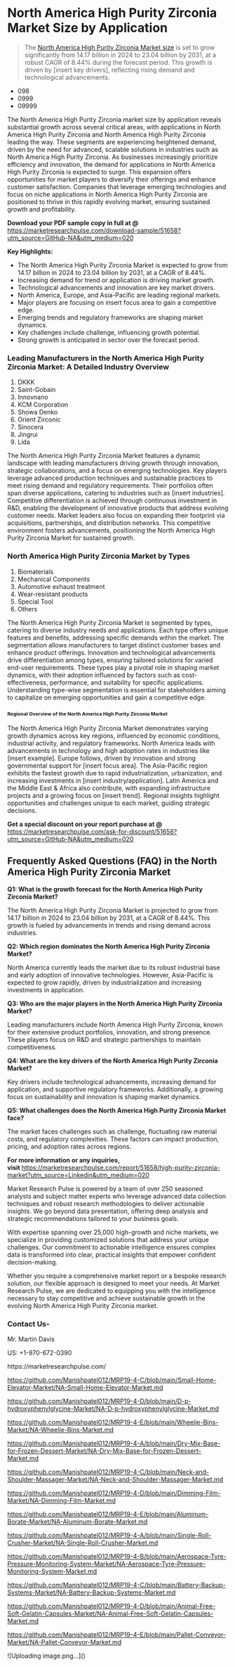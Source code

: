 <h1>North America High Purity Zirconia Market&nbsp;Size by Application</h1><blockquote><p>The <a href="https://marketresearchpulse.com/download-sample/51658?utm_source=GitHub-NA&amp;utm_medium=020">North America High Purity Zirconia Market size</a> is set to grow significantly from 14.17 billion in 2024 to 23.04 billion by 2031, at a robust CAGR of 8.44% during the forecast period. This growth is driven by [insert key drivers], reflecting rising demand and technological advancements.</p></blockquote><ul><li>098<li> 0999<li> 09999</li></ul><p>The North America High Purity Zirconia market size by application reveals substantial growth across several critical areas, with applications in North America High Purity Zirconia and North America High Purity Zirconia leading the way. These segments are experiencing heightened demand, driven by the need for advanced, scalable solutions in industries such as North America High Purity Zirconia. As businesses increasingly prioritize efficiency and innovation, the demand for applications in North America High Purity Zirconia is expected to surge. This expansion offers opportunities for market players to diversify their offerings and enhance customer satisfaction. Companies that leverage emerging technologies and focus on niche applications in North America High Purity Zirconia are positioned to thrive in this rapidly evolving market, ensuring sustained growth and profitability.</p><p><strong>Download your PDF sample copy in full at @ </strong><a href="https://marketresearchpulse.com/download-sample/51658?utm_source=GitHub-NA&amp;utm_medium=020">https://marketresearchpulse.com/download-sample/51658?utm_source=GitHub-NA&amp;utm_medium=020</a></p><p><strong>Key Highlights: </strong></p><ul><li>The North America High Purity Zirconia Market is expected to grow from 14.17 billion in 2024 to 23.04 billion by 2031, at a CAGR of 8.44%.</li><li>Increasing demand for trend or application is driving market growth.</li><li>Technological advancements and innovation are key market drivers.</li><li>North America, Europe, and Asia-Pacific are leading regional markets.</li><li>Major players are focusing on insert focus area to gain a competitive edge.</li><li>Emerging trends and regulatory frameworks are shaping market dynamics.</li><li>Key challenges include challenge, influencing growth potential.</li><li>Strong growth is anticipated in sector over the forecast period.</li></ul><h3>Leading Manufacturers in the North America High Purity Zirconia Market: A Detailed Industry Overview</h3><ol><li>DKKK</li><li>Saint-Gobain</li><li>Innovnano</li><li>KCM Corporation</li><li>Showa Denko</li><li>Orient Zirconic</li><li>Sinocera</li><li>Jingrui</li><li>Lida</li></ol><div class="flex max-w-full flex-col flex-grow"><div class="min-h-8 text-message flex w-full flex-col items-end gap-2 whitespace-normal break-words [.text-message+&amp;]:mt-5" dir="auto" data-message-author-role="assistant" data-message-id="fd8432e4-4910-450d-b182-61b7bfb0a01f" data-message-model-slug="gpt-4o"><div class="flex w-full flex-col gap-1 empty:hidden first:pt-[3px]"><div class="markdown prose w-full break-words dark:prose-invert light"><p>The North America High Purity Zirconia Market features a dynamic landscape with leading manufacturers driving growth through innovation, strategic collaborations, and a focus on emerging technologies. Key players leverage advanced production techniques and sustainable practices to meet rising demand and regulatory requirements. Their portfolios often span diverse applications, catering to industries such as [insert industries]. Competitive differentiation is achieved through continuous investment in R&amp;D, enabling the development of innovative products that address evolving customer needs. Market leaders also focus on expanding their footprint via acquisitions, partnerships, and distribution networks. This competitive environment fosters advancements, positioning the North America High Purity Zirconia Market for sustained growth.</p></div></div></div></div><h3>North America High Purity Zirconia Market by Types</h3><ol><li>Biomaterials<li> Mechanical Components<li> Automotive exhaust treatment<li> Wear-resistant products<li> Special Tool<li> Others</li></ol><div class="flex max-w-full flex-col flex-grow"><div class="min-h-8 text-message flex w-full flex-col items-end gap-2 whitespace-normal break-words [.text-message+&amp;]:mt-5" dir="auto" data-message-author-role="assistant" data-message-id="084470be-0bb7-4664-bddf-5156b4f41249" data-message-model-slug="gpt-4o-mini"><div class="flex w-full flex-col gap-1 empty:hidden first:pt-[3px]"><div class="markdown prose w-full break-words dark:prose-invert light"><p>The North America High Purity Zirconia Market is segmented by types, catering to diverse industry needs and applications. Each type offers unique features and benefits, addressing specific demands within the market. The segmentation allows manufacturers to target distinct customer bases and enhance product offerings. Innovation and technological advancements drive differentiation among types, ensuring tailored solutions for varied end-user requirements. These types play a pivotal role in shaping market dynamics, with their adoption influenced by factors such as cost-effectiveness, performance, and suitability for specific applications. Understanding type-wise segmentation is essential for stakeholders aiming to capitalize on emerging opportunities and gain a competitive edge.</p></div></div></div></div><h3><span style="font-size: 11px;">Regional Overview of the North America High Purity Zirconia Market</span></h3><div class="flex max-w-full flex-col flex-grow"><div class="min-h-8 text-message flex w-full flex-col items-end gap-2 whitespace-normal break-words [.text-message+&amp;]:mt-5" dir="auto" data-message-author-role="assistant" data-message-id="e9038762-ce64-4e30-91c9-9bd413514231" data-message-model-slug="gpt-4o-mini"><div class="flex w-full flex-col gap-1 empty:hidden first:pt-[3px]"><div class="markdown prose w-full break-words dark:prose-invert light"><p>The North America High Purity Zirconia Market demonstrates varying growth dynamics across key regions, influenced by economic conditions, industrial activity, and regulatory frameworks. North America leads with advancements in technology and high adoption rates in industries like [insert example]. Europe follows, driven by innovation and strong governmental support for [insert focus area]. The Asia-Pacific region exhibits the fastest growth due to rapid industrialization, urbanization, and increasing investments in [insert industry/application]. Latin America and the Middle East &amp; Africa also contribute, with expanding infrastructure projects and a growing focus on [insert trend]. Regional insights highlight opportunities and challenges unique to each market, guiding strategic decisions.</p></div></div></div></div><p><strong>Get a special discount on your report purchase at @ </strong><a href="https://marketresearchpulse.com/ask-for-discount/51658?utm_source=GitHub-NA&amp;utm_medium=020">https://marketresearchpulse.com/ask-for-discount/51658?utm_source=GitHub-NA&amp;utm_medium=020</a></p><h2>Frequently Asked Questions (FAQ) in the North America High Purity Zirconia Market</h2><p><strong>Q1: What is the growth forecast for the North America High Purity Zirconia Market?</strong></p><p>The North America High Purity Zirconia Market is projected to grow from 14.17 billion in 2024 to 23.04 billion by 2031, at a CAGR of 8.44%. This growth is fueled by advancements in trends and rising demand across industries.</p><p><strong>Q2: Which region dominates the North America High Purity Zirconia Market?</strong></p><p>North America currently leads the market due to its robust industrial base and early adoption of innovative technologies. However, Asia-Pacific is expected to grow rapidly, driven by industrialization and increasing investments in application.</p><p><strong>Q3: Who are the major players in the North America High Purity Zirconia Market?</strong></p><p>Leading manufacturers include North America High Purity Zirconia, known for their extensive product portfolios, innovation, and strong presence. These players focus on R&amp;D and strategic partnerships to maintain competitiveness.</p><p><strong>Q4: What are the key drivers of the North America High Purity Zirconia Market?</strong></p><p>Key drivers include technological advancements, increasing demand for application, and supportive regulatory frameworks. Additionally, a growing focus on sustainability and innovation is shaping market dynamics.</p><p><strong>Q5: What challenges does the North America High Purity Zirconia Market face?</strong></p><p>The market faces challenges such as challenge, fluctuating raw material costs, and regulatory complexities. These factors can impact production, pricing, and adoption rates across regions.</p><p><strong>For more information or any inquiries, visit&nbsp;</strong><a href="https://marketresearchpulse.com/report/51658/high-purity-zirconia-market?utm_source=Linkedin&utm_medium=020">https://marketresearchpulse.com/report/51658/high-purity-zirconia-market?utm_source=Linkedin&utm_medium=020</a></p><p>Market Research Pulse is powered by a team of over 250 seasoned analysts and subject matter experts who leverage advanced data collection techniques and robust research methodologies to deliver actionable insights. We go beyond data presentation, offering deep analysis and strategic recommendations tailored to your business goals.</p><p>With expertise spanning over 25,000 high-growth and niche markets, we specialize in providing customized solutions that address your unique challenges. Our commitment to actionable intelligence ensures complex data is transformed into clear, practical insights that empower confident decision-making.</p><p>Whether you require a comprehensive market report or a bespoke research solution, our flexible approach is designed to meet your needs. At Market Research Pulse, we are dedicated to equipping you with the intelligence necessary to stay competitive and achieve sustainable growth in the evolving North America High Purity Zirconia market.</p><h3><strong>Contact Us-</strong></h3><p>Mr. Martin Davis</p><p>US: +1-970-672-0390</p><p>https://marketresearchpulse.com/</p><p><a href="https://github.com/Manishpatel012/MRP19-4-C/blob/main/Small-Home-Elevator-Market/NA-Small-Home-Elevator-Market.md">https://github.com/Manishpatel012/MRP19-4-C/blob/main/Small-Home-Elevator-Market/NA-Small-Home-Elevator-Market.md</a></p><p><a href="https://github.com/Manishpatel012/MRP19-4-D/blob/main/D-p-hydroxyphenylglycine-Market/NA-D-p-hydroxyphenylglycine-Market.md">https://github.com/Manishpatel012/MRP19-4-D/blob/main/D-p-hydroxyphenylglycine-Market/NA-D-p-hydroxyphenylglycine-Market.md</a></p><p><a href="https://github.com/Manishpatel012/MRP19-4-E/blob/main/Wheelie-Bins-Market/NA-Wheelie-Bins-Market.md">https://github.com/Manishpatel012/MRP19-4-E/blob/main/Wheelie-Bins-Market/NA-Wheelie-Bins-Market.md</a></p><p><a href="https://github.com/Manishpatel012/MRP19-4-A/blob/main/Dry-Mix-Base-for-Frozen-Dessert-Market/NA-Dry-Mix-Base-for-Frozen-Dessert-Market.md">https://github.com/Manishpatel012/MRP19-4-A/blob/main/Dry-Mix-Base-for-Frozen-Dessert-Market/NA-Dry-Mix-Base-for-Frozen-Dessert-Market.md</a></p><p><a href="https://github.com/Manishpatel012/MRP19-4-C/blob/main/Neck-and-Shoulder-Massager-Market/NA-Neck-and-Shoulder-Massager-Market.md">https://github.com/Manishpatel012/MRP19-4-C/blob/main/Neck-and-Shoulder-Massager-Market/NA-Neck-and-Shoulder-Massager-Market.md</a></p><p><a href="https://github.com/Manishpatel012/MRP19-4-D/blob/main/Dimming-Film-Market/NA-Dimming-Film-Market.md">https://github.com/Manishpatel012/MRP19-4-D/blob/main/Dimming-Film-Market/NA-Dimming-Film-Market.md</a></p><p><a href="https://github.com/Manishpatel012/MRP19-4-E/blob/main/Aluminum-Borate-Market/NA-Aluminum-Borate-Market.md">https://github.com/Manishpatel012/MRP19-4-E/blob/main/Aluminum-Borate-Market/NA-Aluminum-Borate-Market.md</a></p><p><a href="https://github.com/Manishpatel012/MRP19-4-A/blob/main/Single-Roll-Crusher-Market/NA-Single-Roll-Crusher-Market.md">https://github.com/Manishpatel012/MRP19-4-A/blob/main/Single-Roll-Crusher-Market/NA-Single-Roll-Crusher-Market.md</a></p><p><a href="https://github.com/Manishpatel012/MRP19-4-B/blob/main/Aerospace-Tyre-Pressure-Monitoring-System-Market/NA-Aerospace-Tyre-Pressure-Monitoring-System-Market.md">https://github.com/Manishpatel012/MRP19-4-B/blob/main/Aerospace-Tyre-Pressure-Monitoring-System-Market/NA-Aerospace-Tyre-Pressure-Monitoring-System-Market.md</a></p><p><a href="https://github.com/Manishpatel012/MRP19-4-C/blob/main/Battery-Backup-Systems-Market/NA-Battery-Backup-Systems-Market.md">https://github.com/Manishpatel012/MRP19-4-C/blob/main/Battery-Backup-Systems-Market/NA-Battery-Backup-Systems-Market.md</a></p><p><a href="https://github.com/Manishpatel012/MRP19-4-D/blob/main/Animal-Free-Soft-Gelatin-Capsules-Market/NA-Animal-Free-Soft-Gelatin-Capsules-Market.md">https://github.com/Manishpatel012/MRP19-4-D/blob/main/Animal-Free-Soft-Gelatin-Capsules-Market/NA-Animal-Free-Soft-Gelatin-Capsules-Market.md</a></p><p><a href="https://github.com/Manishpatel012/MRP19-4-E/blob/main/Pallet-Conveyor-Market/NA-Pallet-Conveyor-Market.md">https://github.com/Manishpatel012/MRP19-4-E/blob/main/Pallet-Conveyor-Market/NA-Pallet-Conveyor-Market.md</a></p>
![Uploading image.png…]()
